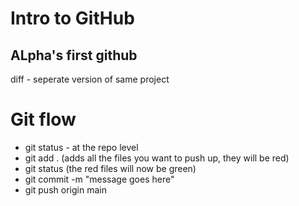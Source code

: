 <!-- this is for markdown text -->

# Intro to GitHub <!-- # acts like a h1, ## = h2  -->

## ALpha's first github

diff - seperate version of same project

# Git flow

- git status - at the repo level 
- git add . (adds all the files you want to push up, they will be red)
- git status (the red files will now be green)
- git commit -m "message goes here"
- git push origin main

